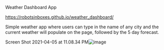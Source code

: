 Weather Dashboard App

https://robotsinboxes.github.io/weather_dashboard/


Simple weather app where users can type in the name of any city and the current weather will populate on the page, followed by the 5 day forecast.

Screen Shot 2021-04-05 at 11.08.34 PM![image](https://user-images.githubusercontent.com/69644797/113657605-e900bb00-9663-11eb-8625-11ce145542ff.png)

